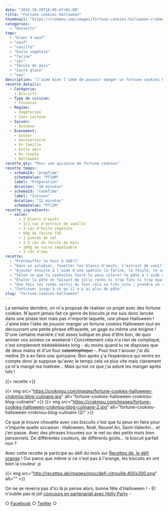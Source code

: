 ```yaml
---
date: "2015-10-29T16:05:47+01:00"
title: "Fortune cookies Halloween"
thumbnail: "https://crokmou.com/images/fortune-cookies-halloween-crokmou-blog-culinaire-1.jpg"
categories:
  - "Desserts"
tags:
  - "blanc d'oeuf"
  - "oeuf"
  - "vanille"
  - "huile végétale"
  - "farine"
  - "sel"
  - "fécule de maïs"
  - "sucre glace"
  - "eau"
description: "J'aime bien l'idée de pouvoir manger un fortune cookies Halloween tout en découvrant une petite phrase effrayante, un gage ou même une énigme..."
recette_details:
  - Catégorie:
    - Biscuits
  - Type de cuisine:
    - Chinoise
  - Régime:
    - Végétarien
    - Sans lactose
  - Saison:
    - Automne
  - Évènement:
    - Goûter
    - Anniversaire
    - En famille
    - Entre amis
    - En couple
    - Halloween
recette_qty: "Pour une quizaine de fortune cookies"
recette_temps:
  - schemaId: "prepTime"
    schemaValue: "PT10M"
    label: "Préparation"
    duration: "10 minutes"
  - schemaId: "cookTime"
    label: "Cuisson"
    duration: "12 minutes"
    schemaValue: "PT12M"
recette_ingredients:
  - value:
      - 2 blancs d'oeufs
      - 1/2 càc d'extrait de vanille
      - 3 càc d'huile végétale
      - 60g de farine T55
      - 1 pincée de sel
      - 1.5 càc de fécule de maïs
      - 100g de sucre impalpable
      - 3 càc d'eau
recette:
  - "Préchauffer le four à 160°C"
  - "Dans un saladier, fouetter les blancs d'oeufs, l'extrait de vanille et l'huile jusqu'à ce que la préparation devienne bien mousseuse -on a pas dit des blancs en neige hein-"
  - "Ajouter ensuite à l'aide d'une spatule la farine, la fécule, le sel et le sucre préalablement tamisés. La pâte doit être lisse, si celle ci vous semble trop épaisse pour être étalée correctement ajouter petit à petit un peu d'eau."
  - "Selon ce que tu souhaites faire tu peux colorer ta pâte à l'aide de colorants en poudre -naturels c'est mieux- : pour ma part j'ai fait une grosse partie de la pâte avec un peu de colorant pistache et un peu de rouge pour arriver à un orange et un tout petit peu de pâte mélangée avec de la pâte de sésame noir."
  - "Étaler la pâte en faisant de jolis ronds ni trop fins ni trop épais - Je te conseille de les cuire 2 par 2 car cela durci très vite une fois sortis du four - tu peux faire des dessins sur tes ronds à l'aide de la deuxième couleur, ici le noir, laisse libre ton imagination ! Enfourner 10/12 minutes, la pâte va légèrement changer de couleur sur les bords lorsque cela est cuit mais cela doit rester mou au centre."
  - "Une fois les ronds sortis du four cela va très vite : prendre un rond de pâte (dans tes mains ou à l'aide d'une moufle) y mettre le petit papier, refermer en deux puis plier sur le coin d'un verre ou d'un bol (voir 1ère photo ci-dessous) placer ensuite le fortune cookies dans un moule à cupcakes (ou autre) afin qu'il refroidisse en gardant sa forme."
  - "Continuer jusqu'à ce qu'il n'y ai plus de pâte"
slug: "fortune-cookies-halloween"
---
```


La semaine dernière, on m'a proposé de réaliser un projet avec des fortune cookies. N'ayant jamais fait ce genre de biscuits je me suis donc lancée dans une phase test mais pas n'importe laquelle, une phase Halloween ! J'aime bien l'idée de pouvoir manger un fortune cookies Halloween tout en découvrant une petite phrase effrayante, un gage ou même une énigme ! D'une certaine manière c'est assez ludique en plus d'être bon, de quoi animer vos soirées ce weekend ! Concrètement cela n'a rien de compliqué, c'est simplement trèèèèèèèèès long - du moins quand tu ne disposes que de deux mains et d'un four <del>catastrophique</del> -. Pour tout t'avouer j'ai dû mettre 2h à en faire une quinzaine. Bon après y'a l’expérience qui rentre en compte donc je suppose qu'avec le temps cela va plus vite mais clairement ça m'a mangé ma matinée... Mais qu'est ce que j'ai adoré les manger après hihi !

{{< recette >}}

{{< img src="https://crokmou.com/images/fortune-cookies-halloween-crokmou-blog-culinaire.jpg" alt="fortune-cookies-halloween-crokmou-blog-culinaire" >}} {{< img src="https://crokmou.com/images/fortune-cookies-halloween-crokmou-blog-culinaire-2.jpg" alt="fortune-cookies-halloween-crokmou-blog-culinaire (2)" >}}

Ce que je trouve chouette avec ces biscuits c'est que tu peux en faire pour n'importe quelle occasion : Halloween, Noël, Nouvel An, Saint-Valentin... et j'en passe. Avec des phrases trouvées sur le net ou des petits mots bien personnels. De différentes couleurs, de différents goûts... le biscuit parfait non ?

Avec cette recette je participe au défi du mois sur [Recettes.de, le défi orange](http://recettes.de/defi-orange) ! Oui parce que même si ce n'est pas à l'orange, les biscuits en ont bien la couleur :p

{{< img src="http://recettes.de/images/misc/defi-citrouille.400x300.png" alt="" >}}

On ne se reverra pas d'ici là je pense alors, bonne fête d'Halloween ! - Et n'oublie pas le joli [concours en partenariat avec Holly Party](http://www.crokmou.com/2015/10/popcorn-halloween-avec-holly-party) -

○ [Facebook](https://www.facebook.com/crokmou.blog) ○ [Twitter](https://twitter.com/Crokmou) ○
